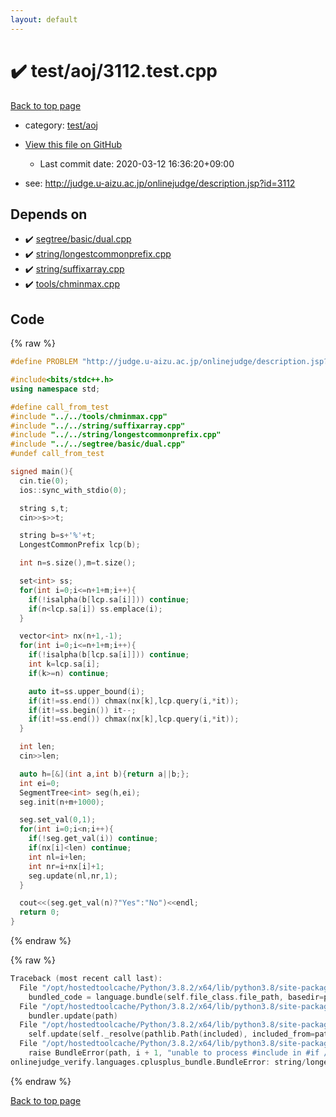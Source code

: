 ```yaml
---
layout: default
---
```


<!-- mathjax config similar to math.stackexchange -->
<script type="text/javascript" async
  src="https://cdnjs.cloudflare.com/ajax/libs/mathjax/2.7.5/MathJax.js?config=TeX-MML-AM_CHTML">
</script>
<script type="text/x-mathjax-config">
  MathJax.Hub.Config({
    TeX: { equationNumbers: { autoNumber: "AMS" }},
    tex2jax: {
      inlineMath: [ ['$','$'] ],
      processEscapes: true
    },
    "HTML-CSS": { matchFontHeight: false },
    displayAlign: "left",
    displayIndent: "2em"
  });
</script>

<script type="text/javascript" src="https://cdnjs.cloudflare.com/ajax/libs/jquery/3.4.1/jquery.min.js"></script>
<script src="https://cdn.jsdelivr.net/npm/jquery-balloon-js@1.1.2/jquery.balloon.min.js" integrity="sha256-ZEYs9VrgAeNuPvs15E39OsyOJaIkXEEt10fzxJ20+2I=" crossorigin="anonymous"></script>
<script type="text/javascript" src="../../../assets/js/copy-button.js"></script>
<link rel="stylesheet" href="../../../assets/css/copy-button.css" />


# :heavy_check_mark: test/aoj/3112.test.cpp

<a href="../../../index.html">Back to top page</a>

* category: <a href="../../../index.html#0d0c91c0cca30af9c1c9faef0cf04aa9">test/aoj</a>
* <a href="{{ site.github.repository_url }}/blob/master/test/aoj/3112.test.cpp">View this file on GitHub</a>
    - Last commit date: 2020-03-12 16:36:20+09:00


* see: <a href="http://judge.u-aizu.ac.jp/onlinejudge/description.jsp?id=3112">http://judge.u-aizu.ac.jp/onlinejudge/description.jsp?id=3112</a>


## Depends on

* :heavy_check_mark: <a href="../../../library/segtree/basic/dual.cpp.html">segtree/basic/dual.cpp</a>
* :heavy_check_mark: <a href="../../../library/string/longestcommonprefix.cpp.html">string/longestcommonprefix.cpp</a>
* :heavy_check_mark: <a href="../../../library/string/suffixarray.cpp.html">string/suffixarray.cpp</a>
* :heavy_check_mark: <a href="../../../library/tools/chminmax.cpp.html">tools/chminmax.cpp</a>


## Code

<a id="unbundled"></a>
{% raw %}
```cpp
#define PROBLEM "http://judge.u-aizu.ac.jp/onlinejudge/description.jsp?id=3112"

#include<bits/stdc++.h>
using namespace std;

#define call_from_test
#include "../../tools/chminmax.cpp"
#include "../../string/suffixarray.cpp"
#include "../../string/longestcommonprefix.cpp"
#include "../../segtree/basic/dual.cpp"
#undef call_from_test

signed main(){
  cin.tie(0);
  ios::sync_with_stdio(0);

  string s,t;
  cin>>s>>t;

  string b=s+'%'+t;
  LongestCommonPrefix lcp(b);

  int n=s.size(),m=t.size();

  set<int> ss;
  for(int i=0;i<=n+1+m;i++){
    if(!isalpha(b[lcp.sa[i]])) continue;
    if(n<lcp.sa[i]) ss.emplace(i);
  }

  vector<int> nx(n+1,-1);
  for(int i=0;i<=n+1+m;i++){
    if(!isalpha(b[lcp.sa[i]])) continue;
    int k=lcp.sa[i];
    if(k>=n) continue;

    auto it=ss.upper_bound(i);
    if(it!=ss.end()) chmax(nx[k],lcp.query(i,*it));
    if(it!=ss.begin()) it--;
    if(it!=ss.end()) chmax(nx[k],lcp.query(i,*it));
  }

  int len;
  cin>>len;

  auto h=[&](int a,int b){return a||b;};
  int ei=0;
  SegmentTree<int> seg(h,ei);
  seg.init(n+m+1000);

  seg.set_val(0,1);
  for(int i=0;i<n;i++){
    if(!seg.get_val(i)) continue;
    if(nx[i]<len) continue;
    int nl=i+len;
    int nr=i+nx[i]+1;
    seg.update(nl,nr,1);
  }

  cout<<(seg.get_val(n)?"Yes":"No")<<endl;
  return 0;
}

```
{% endraw %}

<a id="bundled"></a>
{% raw %}
```cpp
Traceback (most recent call last):
  File "/opt/hostedtoolcache/Python/3.8.2/x64/lib/python3.8/site-packages/onlinejudge_verify/docs.py", line 349, in write_contents
    bundled_code = language.bundle(self.file_class.file_path, basedir=pathlib.Path.cwd())
  File "/opt/hostedtoolcache/Python/3.8.2/x64/lib/python3.8/site-packages/onlinejudge_verify/languages/cplusplus.py", line 172, in bundle
    bundler.update(path)
  File "/opt/hostedtoolcache/Python/3.8.2/x64/lib/python3.8/site-packages/onlinejudge_verify/languages/cplusplus_bundle.py", line 282, in update
    self.update(self._resolve(pathlib.Path(included), included_from=path))
  File "/opt/hostedtoolcache/Python/3.8.2/x64/lib/python3.8/site-packages/onlinejudge_verify/languages/cplusplus_bundle.py", line 281, in update
    raise BundleError(path, i + 1, "unable to process #include in #if / #ifdef / #ifndef other than include guards")
onlinejudge_verify.languages.cplusplus_bundle.BundleError: string/longestcommonprefix.cpp: line 6: unable to process #include in #if / #ifdef / #ifndef other than include guards

```
{% endraw %}

<a href="../../../index.html">Back to top page</a>

